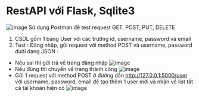 # RestAPI với Flask, Sqlite3
![image](https://user-images.githubusercontent.com/94128344/179167345-a5d3ddf2-59cf-493d-a95f-2f7adf6c7fc9.png)
Sử dụng Postman để test request GET, POST, PUT, DELETE

1. CSDL gồm 1 bảng User với các trường id, username, password và email
2. Test :
Đăng nhập, gửi request với method POST và username, password dưới dạng JSON :
- Nếu sai thì gửi trả về trang đăng nhập
![image](https://user-images.githubusercontent.com/94128344/179169228-932b8b9f-da20-4556-9b66-cf206ca12773.png)
- Nếu đúng thì chuyển về trang thành công
![image](https://user-images.githubusercontent.com/94128344/179169550-6ac9f6dd-7ea3-4298-a36c-3400cb8575b3.png)
- Gửi 1 request với method POST ở đường dẫn http://127.0.0.1:5000/user với username, password, email để tạo thêm 1 user mới và nhận về list tất cả tài khoản hiện có
![image](https://user-images.githubusercontent.com/94128344/179170195-d940b437-2534-4cf3-8bc6-32c14ff3e6e9.png)
